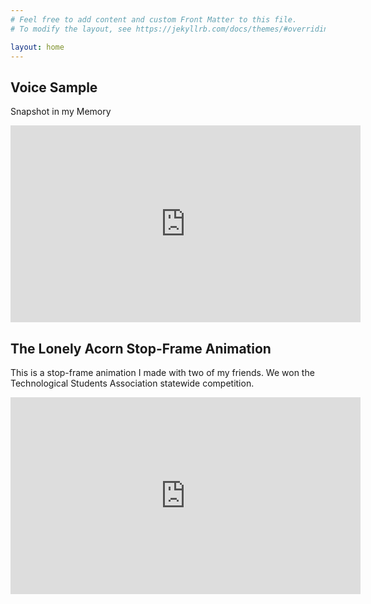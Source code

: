 ```yaml
---
# Feel free to add content and custom Front Matter to this file.
# To modify the layout, see https://jekyllrb.com/docs/themes/#overriding-theme-defaults

layout: home
---
```


## Voice Sample

Snapshot in my Memory

<iframe width="560" height="315" src="https://www.youtube.com/embed/AFLtLcc60YM?si=mQuJrVcJ4VHS29VA" title="YouTube video player" frameborder="0" allow="accelerometer; autoplay; clipboard-write; encrypted-media; gyroscope; picture-in-picture; web-share" referrerpolicy="strict-origin-when-cross-origin" allowfullscreen></iframe>

<br>

## The Lonely Acorn Stop-Frame Animation

This is a stop-frame animation I made with two of my friends. We won the
Technological Students Association statewide competition.

<iframe width="560" height="315" src="https://www.youtube.com/embed/4ugdWwM2pyg?si=y2NEXxtouGbTJuFN" title="YouTube video player" frameborder="0" allow="accelerometer; autoplay; clipboard-write; encrypted-media; gyroscope; picture-in-picture; web-share" referrerpolicy="strict-origin-when-cross-origin" allowfullscreen></iframe>

